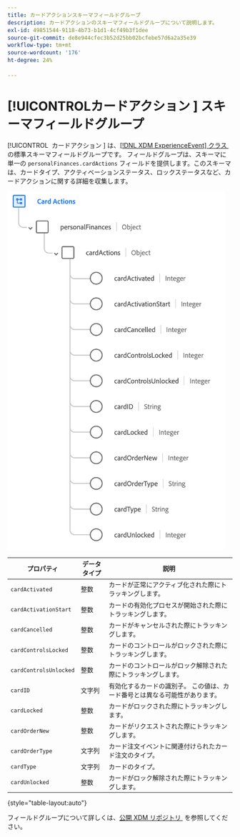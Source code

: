 ```yaml
---
title: カードアクションスキーマフィールドグループ
description: カードアクションのスキーマフィールドグループについて説明します。
exl-id: 49851544-9118-4b73-b1d1-4cf49b3f1dee
source-git-commit: de8e944cfec3b52d25bb02bcfebe57d6a2a35e39
workflow-type: tm+mt
source-wordcount: '176'
ht-degree: 24%

---
```


# [!UICONTROL &#x200B; カードアクション &#x200B;] スキーマフィールドグループ

[!UICONTROL &#x200B; カードアクション &#x200B;] は、[[!DNL XDM ExperienceEvent]  クラス &#x200B;](../../classes/experienceevent.md) の標準スキーマフィールドグループです。 フィールドグループは、スキーマに単一の `personalFinances.cardActions` フィールドを提供します。このスキーマは、カードタイプ、アクティベーションステータス、ロックステータスなど、カードアクションに関する詳細を収集します。

![](../../images/field-groups/card-actions.png)

| プロパティ | データタイプ | 説明 |
| --- | --- | --- |
| `cardActivated` | 整数 | カードが正常にアクティブ化された際にトラッキングします。 |
| `cardActivationStart` | 整数 | カードの有効化プロセスが開始された際にトラッキングします。 |
| `cardCancelled` | 整数 | カードがキャンセルされた際にトラッキングします。 |
| `cardControlsLocked` | 整数 | カードのコントロールがロックされた際にトラッキングします。 |
| `cardControlsUnlocked` | 整数 | カードのコントロールがロック解除された際にトラッキングします。 |
| `cardID` | 文字列 | 有効化するカードの識別子。 この値は、カード番号とは異なる可能性があります。 |
| `cardLocked` | 整数 | カードがロックされた際にトラッキングします。 |
| `cardOrderNew` | 整数 | カードがリクエストされた際にトラッキングします。 |
| `cardOrderType` | 文字列 | カード注文イベントに関連付けられたカード注文のタイプ。 |
| `cardType` | 文字列 | カードのタイプ。 |
| `cardUnlocked` | 整数 | カードがロック解除された際にトラッキングします。 |

{style="table-layout:auto"}

フィールドグループについて詳しくは、[&#x200B; 公開 XDM リポジトリ &#x200B;](https://github.com/adobe/xdm/blob/master/docs/reference/fieldgroups/experience-event/experienceevent-card-actions.schema.json) を参照してください。
